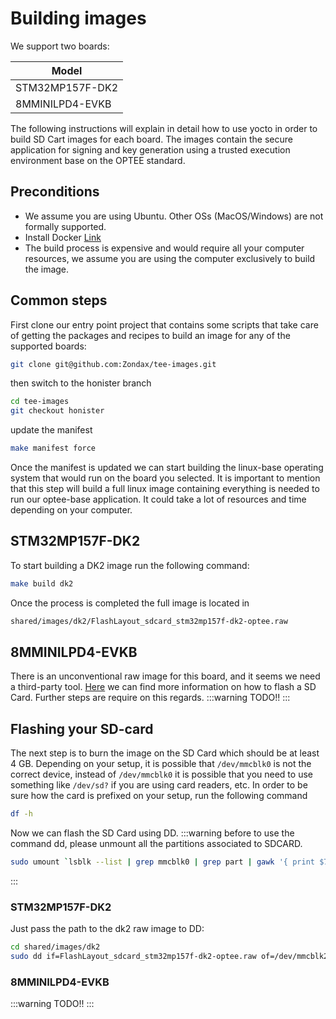 # Building images

 We support two boards:

| Model              |
| ------------------- |
| STM32MP157F-DK2     |
| 8MMINILPD4-EVKB     |


The following instructions will explain in detail how to use yocto in order
to build SD Cart images for each board. The images contain the secure application for signing and key generation using a trusted execution environment 
base on the OPTEE standard.

## Preconditions

- We assume you are using Ubuntu. Other OSs (MacOS/Windows) are not formally supported.
- Install Docker [Link](https://docs.docker.com/install/linux/docker-ce/ubuntu/)
- The build process is expensive and would require all your computer
  resources, we assume you are using the computer exclusively to build the
  image.

## Common steps
First clone our entry point project that contains some scripts that take care of getting the packages and recipes to build 
an image for any of the supported boards:

```bash
git clone git@github.com:Zondax/tee-images.git
```

then switch to the honister branch

```bash
cd tee-images
git checkout honister
```

update the manifest

```bash
make manifest force
```

Once the manifest is updated we can start building the linux-base operating system that would run on the board you selected. 
It is important to mention that this step will build a full linux image containing everything is needed to run our optee-base application.
It could take a lot of resources and time depending on your computer.

## STM32MP157F-DK2

To start building a DK2 image run the following command:
```bash
make build dk2
```
Once the process is completed the full image is located in
```bash
shared/images/dk2/FlashLayout_sdcard_stm32mp157f-dk2-optee.raw
```

## 8MMINILPD4-EVKB
There is an unconventional raw image for this board, and it seems we
need a third-party tool. [Here](https://community.nxp.com/t5/i-MX-Processors/imx8m-mini-evk-flashing-images-to-SD-card/m-p/1078290) we can find more information on how to
flash a SD Card. Further steps are require on this regards.
:::warning
TODO!!
:::


## Flashing your SD-card

The next step is to burn the image on the SD Card which should be at least 4 GB.
Depending on your setup, it is possible that `/dev/mmcblk0` is not the correct
device, instead of `/dev/mmcblk0` it is possible that you need to use something like
`/dev/sd?` if you are using card readers, etc. In order to be sure how the card is prefixed on your setup, run the
following command
```bash
df -h
```
Now we can flash the SD Card using DD.
:::warning 
before to use the command dd, please unmount all the partitions associated to SDCARD.
```bash
sudo umount `lsblk --list | grep mmcblk0 | grep part | gawk '{ print $7 }' | tr '\n' ' '`
```
:::
### STM32MP157F-DK2
Just pass the path to the dk2 raw image to DD:

```bash
cd shared/images/dk2
sudo dd if=FlashLayout_sdcard_stm32mp157f-dk2-optee.raw of=/dev/mmcblk2 bs=8M conv=fdatasync status=progress
```
### 8MMINILPD4-EVKB
:::warning
TODO!!
:::
